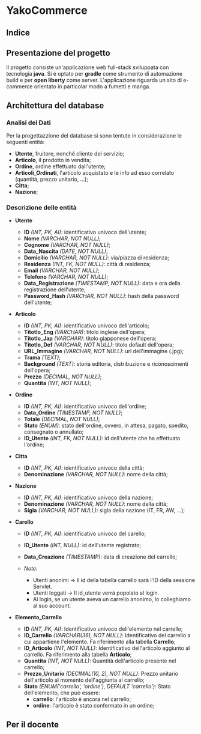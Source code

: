 # YakoCommerce

## Indice

## Presentazione del progetto

Il progetto consiste un'applicazione web full-stack sviluppata con tecnologia **java**.
Si è optato per **gradle** come strumento di automazione build e per **open liberty** come server.
L'applicazione riguarda un sito di e-commerce orientato in particolar modo a fumetti e manga.

## Architettura del database

### Analisi dei Dati

Per la progettazzione del database si sono tentute in considerazione le seguenti entità:

- **Utente**, fruitore, nonché cliente del servizio;
- **Articolo**, il prodotto in vendita;
- **Ordine**, ordine effettuato dall'utente;
- **Articoli_Ordinati**, l'articolo acquistato e le info ad esso correlato (quantità, prezzo unitario, ...);
- **Citta**;
- **Nazione**;

### Descrizione delle entità

- **Utente**

  - **ID** _(INT, PK, AI)_: identificativo univoco dell'utente;
  - **Nome** _(VARCHAR, NOT NULL)_;
  - **Cognome** _(VARCHAR, NOT NULL)_;
  - **Data_Nascita** _(DATE, NOT NULL)_;
  - **Domicilio** _(VARCHAR, NOT NULL)_: via/piazza di residenza;
  - **Residenza** _(INT, FK, NOT NULL)_: città di residenza;
  - **Email** _(VARCHAR, NOT NULL)_;
  - **Telefono** _(VARCHAR, NOT NULL)_;
  - **Data_Registrazione** _(TIMESTAMP, NOT NULL)_: data e ora della registrazione dell'utente;
  - **Password_Hash** _(VARCHAR, NOT NULL)_: hash della password dell'utente;

- **Articolo**

  - **ID** _(INT, PK, AI)_: identificativo univoco dell'articolo;
  - **Titotlo_Eng** _(VARCHAR)_: titolo inglese dell'opera;
  - **Titotlo_Jap** _(VARCHAR)_: titolo giapponese dell'opera;
  - **Titotlo_Def** _(VARCHAR, NOT NULL)_: titolo default dell'opera;
  - **URL_Immagine** _(VARCHAR, NOT NULL)_: url dell'immagine (.jpg);
  - **Trama** _(TEXT)_;
  - **Background** _(TEXT)_: storia editoria, distribuzione e riconoscimenti dell'opera;
  - **Prezzo** _(DECIMAL, NOT NULL)_;
  - **Quantita** _(INT, NOT NULL)_;

- **Ordine**

  - **ID** _(INT, PK, AI)_: identificativo univoco dell'ordine;
  - **Data_Ordine** _(TIMESTAMP, NOT NULL)_;
  - **Totale** _(DECIMAL, NOT NULL)_;
  - **Stato** _(ENUM)_: stato dell'ordine, ovvero, in attesa, pagato, spedito, consegnato o annullato;
  - **ID_Utente** _(INT, FK, NOT NULL)_: id dell'utente che ha effettuato l'ordine;

- **Citta**

  - **ID** _(INT, PK, AI)_: identificativo univoco della città;
  - **Denominazione** _(VARCHAR, NOT NULL)_: nome della città;

- **Nazione**

  - **ID** _(INT, PK, AI)_: identificativo univoco della nazione;
  - **Denominazione** _(VARCHAR, NOT NULL)_: nome della città;
  - **Sigla** _(VARCHAR, NOT NULL)_: sigla della nazione (IT, FR, AW, ...);

- **Carello**

  - **ID** _(INT, PK, AI)_: identificativo univoco del carello;
  - **ID_Utente** _(INT, NULL)_: id dell'utente registrato;
  - **Data_Creazione** _(TIMESTAMP)_: data di creazione del carrello;

  - _Note_:
    - Utenti anonimi → Il id della tabella carrello sarà l'ID della sessione Servlet.
    - Utenti loggati → Il id_utente verrà popolato al login.
    - Al login, se un utente aveva un carrello anonimo, lo colleghiamo al suo account.

- **Elemento_Carrello**

  - **ID** _(INT, PK, AI)_: Identificativo univoco dell'elemento nel carrello;
  - **ID_Carrello** _(VARCHAR(36), NOT NULL)_: Identificativo del carrello a cui appartiene l'elemento. Fa riferimento alla tabella **Carrello**;
  - **ID_Articolo** _(INT, NOT NULL)_: Identificativo dell'articolo aggiunto al carrello. Fa riferimento alla tabella **Articolo**;
  - **Quantita** _(INT, NOT NULL)_: Quantità dell'articolo presente nel carrello;
  - **Prezzo_Unitario** _(DECIMAL(10, 2), NOT NULL)_: Prezzo unitario dell'articolo al momento dell'aggiunta al carrello;
  - **Stato** _(ENUM('carrello', 'ordine'), DEFAULT 'carrello')_: Stato dell'elemento, che può essere:
    - **carrello**: l'articolo è ancora nel carrello;
    - **ordine**: l'articolo è stato confermato in un ordine;

## Per il docente
